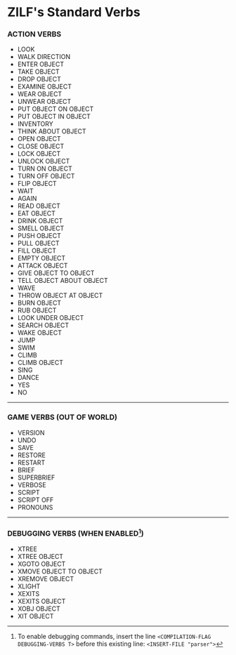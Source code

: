 # ZILF's Standard Verbs

### ACTION VERBS
- LOOK
- WALK DIRECTION
- ENTER OBJECT
- TAKE OBJECT
- DROP OBJECT
- EXAMINE OBJECT
- WEAR OBJECT
- UNWEAR OBJECT
- PUT OBJECT ON OBJECT
- PUT OBJECT IN OBJECT
- INVENTORY
- THINK ABOUT OBJECT
- OPEN OBJECT
- CLOSE OBJECT
- LOCK OBJECT
- UNLOCK OBJECT
- TURN ON OBJECT
- TURN OFF OBJECT
- FLIP OBJECT
- WAIT
- AGAIN
- READ OBJECT
- EAT OBJECT
- DRINK OBJECT
- SMELL OBJECT
- PUSH OBJECT
- PULL OBJECT
- FILL OBJECT
- EMPTY OBJECT
- ATTACK OBJECT
- GIVE OBJECT TO OBJECT
- TELL OBJECT ABOUT OBJECT
- WAVE
- THROW OBJECT AT OBJECT
- BURN OBJECT
- RUB OBJECT
- LOOK UNDER OBJECT
- SEARCH OBJECT
- WAKE OBJECT
- JUMP
- SWIM
- CLIMB
- CLIMB OBJECT
- SING
- DANCE
- YES
- NO

---
### GAME VERBS (OUT OF WORLD)
- VERSION
- UNDO
- SAVE
- RESTORE
- RESTART
- BRIEF
- SUPERBRIEF
- VERBOSE
- SCRIPT
- SCRIPT OFF
- PRONOUNS

---
### DEBUGGING VERBS (WHEN ENABLED[^1])
- XTREE
- XTREE OBJECT
- XGOTO OBJECT
- XMOVE OBJECT TO OBJECT
- XREMOVE OBJECT
- XLIGHT
- XEXITS
- XEXITS OBJECT
- XOBJ OBJECT
- XIT OBJECT

[^1]: To enable debugging commands, insert the line `<COMPILATION-FLAG DEBUGGING-VERBS T>` before this existing line: `<INSERT-FILE "parser">`
